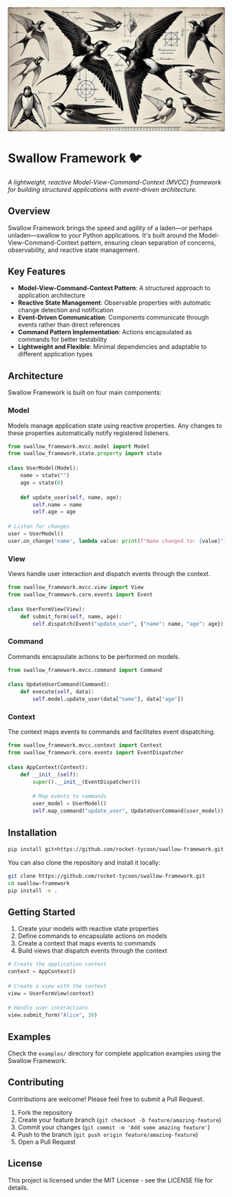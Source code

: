 <img src="assets/swallow_illustration.jpg" alt="Swallow Framework" width="740px"/>

# Swallow Framework 🐦

*A lightweight, reactive Model-View-Command-Context (MVCC) framework for building
structured applications with event-driven architecture.*

## Overview

Swallow Framework brings the speed and agility of a laden—or perhaps unladen—swallow 
to your Python applications. It's built around the Model-View-Command-Context pattern, 
ensuring clean separation of concerns, observability, and reactive state management.

## Key Features

- **Model-View-Command-Context Pattern**: A structured approach to application architecture
- **Reactive State Management**: Observable properties with automatic change detection and notification
- **Event-Driven Communication**: Components communicate through events rather than direct references
- **Command Pattern Implementation**: Actions encapsulated as commands for better testability
- **Lightweight and Flexible**: Minimal dependencies and adaptable to different application types

## Architecture

Swallow Framework is built on four main components:

### Model

Models manage application state using reactive properties. Any changes to these properties 
automatically notify registered listeners.

```python
from swallow_framework.mvcc.model import Model
from swallow_framework.state.property import state

class UserModel(Model):
    name = state("")
    age = state(0)
    
    def update_user(self, name, age):
        self.name = name
        self.age = age

# Listen for changes
user = UserModel()
user.on_change('name', lambda value: print(f"Name changed to: {value}"))
```

### View

Views handle user interaction and dispatch events through the context.

```python
from swallow_framework.mvcc.view import View
from swallow_framework.core.events import Event

class UserFormView(View):
    def submit_form(self, name, age):
        self.dispatch(Event("update_user", {"name": name, "age": age}))
```

### Command

Commands encapsulate actions to be performed on models.

```python
from swallow_framework.mvcc.command import Command

class UpdateUserCommand(Command):
    def execute(self, data):
        self.model.update_user(data["name"], data["age"])
```

### Context

The context maps events to commands and facilitates event dispatching.

```python
from swallow_framework.mvcc.context import Context
from swallow_framework.core.events import EventDispatcher

class AppContext(Context):
    def __init__(self):
        super().__init__(EventDispatcher())
        
        # Map events to commands
        user_model = UserModel()
        self.map_command("update_user", UpdateUserCommand(user_model))
```

## Installation

```bash
pip install git+https://github.com/rocket-tycoon/swallow-framework.git
```

You can also clone the repository and install it locally:

```bash
git clone https://github.com/rocket-tycoon/swallow-framework.git
cd swallow-framework
pip install -e .
```

## Getting Started

1. Create your models with reactive state properties
2. Define commands to encapsulate actions on models
3. Create a context that maps events to commands
4. Build views that dispatch events through the context

```python
# Create the application context
context = AppContext()

# Create a view with the context
view = UserFormView(context)

# Handle user interactions
view.submit_form("Alice", 30)
```

## Examples

Check the `examples/` directory for complete application examples using the Swallow Framework.

## Contributing

Contributions are welcome! Please feel free to submit a Pull Request.

1. Fork the repository
2. Create your feature branch (`git checkout -b feature/amazing-feature`)
3. Commit your changes (`git commit -m 'Add some amazing feature'`)
4. Push to the branch (`git push origin feature/amazing-feature`)
5. Open a Pull Request

## License

This project is licensed under the MIT License - see the LICENSE file for details.

